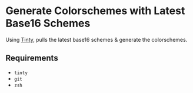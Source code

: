 # Generate Colorschemes with Latest Base16 Schemes

Using [Tinty](https://github.com/tinted-theming/tinty), pulls the latest base16 schemes & generate the colorschemes.

## Requirements

* `tinty`
* `git`
* `zsh`

